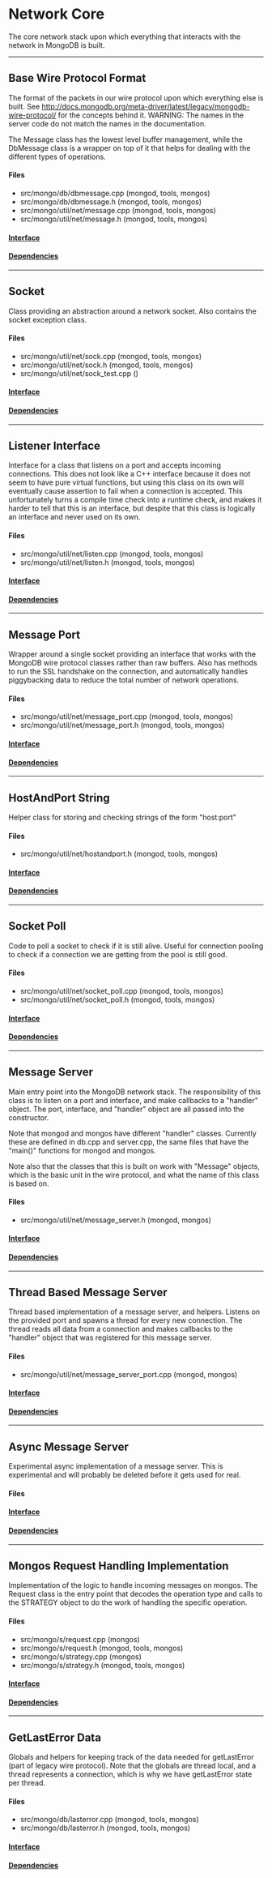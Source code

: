 # Network Core
The core network stack upon which everything that interacts with the network in MongoDB is built.


-------------

## Base Wire Protocol Format
The format of the packets in our wire protocol upon which everything else is built.  See http://docs.mongodb.org/meta-driver/latest/legacy/mongodb-wire-protocol/ for the concepts behind it.  WARNING: The names in the server code do not match the names in the documentation.

The Message class has the lowest level buffer management, while the DbMessage class is a wrapper on top of it that helps for dealing with the different types of operations.

#### Files
- src/mongo/db/dbmessage.cpp   (mongod, tools, mongos)
- src/mongo/db/dbmessage.h   (mongod, tools, mongos)
- src/mongo/util/net/message.cpp   (mongod, tools, mongos)
- src/mongo/util/net/message.h   (mongod, tools, mongos)

#### [Interface](interface/0)

#### [Dependencies](dependencies/0)

-------------

## Socket
Class providing an abstraction around a network socket.  Also contains the socket exception class.

#### Files
- src/mongo/util/net/sock.cpp   (mongod, tools, mongos)
- src/mongo/util/net/sock.h   (mongod, tools, mongos)
- src/mongo/util/net/sock\_test.cpp   ()

#### [Interface](interface/1)

#### [Dependencies](dependencies/1)

-------------

## Listener Interface
Interface for a class that listens on a port and accepts incoming connections.  This does not look like a C++ interface because it does not seem to have pure virtual functions, but using this class on its own will eventually cause assertion to fail when a connection is accepted.  This unfortunately turns a compile time check into a runtime check, and makes it harder to tell that this is an interface, but despite that this class is logically an interface and never used on its own.

#### Files
- src/mongo/util/net/listen.cpp   (mongod, tools, mongos)
- src/mongo/util/net/listen.h   (mongod, tools, mongos)

#### [Interface](interface/2)

#### [Dependencies](dependencies/2)

-------------

## Message Port
Wrapper around a single socket providing an interface that works with the MongoDB wire protocol classes rather than raw buffers.  Also has methods to run the SSL handshake on the connection, and automatically handles piggybacking data to reduce the total number of network operations.

#### Files
- src/mongo/util/net/message\_port.cpp   (mongod, tools, mongos)
- src/mongo/util/net/message\_port.h   (mongod, tools, mongos)

#### [Interface](interface/3)

#### [Dependencies](dependencies/3)

-------------

## HostAndPort String
Helper class for storing and checking strings of the form "host:port"

#### Files
- src/mongo/util/net/hostandport.h   (mongod, tools, mongos)

#### [Interface](interface/4)

#### [Dependencies](dependencies/4)

-------------

## Socket Poll
Code to poll a socket to check if it is still alive.  Useful for connection pooling to check if a connection we are getting from the pool is still good.

#### Files
- src/mongo/util/net/socket\_poll.cpp   (mongod, tools, mongos)
- src/mongo/util/net/socket\_poll.h   (mongod, tools, mongos)

#### [Interface](interface/5)

#### [Dependencies](dependencies/5)

-------------

## Message Server
Main entry point into the MongoDB network stack.  The responsibility of this class is to listen on a port and interface, and make callbacks to a "handler" object.  The port, interface, and "handler" object are all passed into the constructor.

Note that mongod and mongos have different "handler" classes.  Currently these are defined in db.cpp and server.cpp, the same files that have the "main()" functions for mongod and mongos.

Note also that the classes that this is built on work with "Message" objects, which is the basic unit in the wire protocol, and what the name of this class is based on.

#### Files
- src/mongo/util/net/message\_server.h   (mongod, mongos)

#### [Interface](interface/6)

#### [Dependencies](dependencies/6)

-------------

## Thread Based Message Server
Thread based implementation of a message server, and helpers. Listens on the provided port and spawns a thread for every new connection.  The thread reads all data from a connection and makes callbacks to the "handler" object that was registered for this message server.

#### Files
- src/mongo/util/net/message\_server\_port.cpp   (mongod, mongos)

#### [Interface](interface/7)

#### [Dependencies](dependencies/7)

-------------

## Async Message Server
Experimental async implementation of a message server.  This is experimental and will probably be deleted before it gets used for real.

#### Files

#### [Interface](interface/8)

#### [Dependencies](dependencies/8)

-------------

## Mongos Request Handling Implementation
Implementation of the logic to handle incoming messages on mongos. The Request class is the entry point that decodes the operation type and calls to the STRATEGY object to do the work of handling the specific operation.

#### Files
- src/mongo/s/request.cpp   (mongos)
- src/mongo/s/request.h   (mongod, tools, mongos)
- src/mongo/s/strategy.cpp   (mongos)
- src/mongo/s/strategy.h   (mongod, tools, mongos)

#### [Interface](interface/9)

#### [Dependencies](dependencies/9)

-------------

## GetLastError Data
Globals and helpers for keeping track of the data needed for getLastError (part of legacy wire protocol).  Note that the globals are thread local, and a thread represents a connection, which is why we have getLastError state per thread.

#### Files
- src/mongo/db/lasterror.cpp   (mongod, tools, mongos)
- src/mongo/db/lasterror.h   (mongod, tools, mongos)

#### [Interface](interface/10)

#### [Dependencies](dependencies/10)
